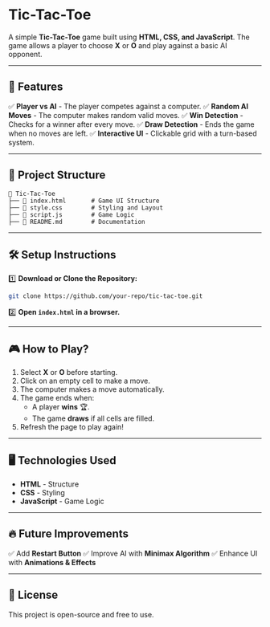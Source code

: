 # Tic-Tac-Toe

A simple **Tic-Tac-Toe** game built using **HTML, CSS, and JavaScript**. The game allows a player to choose **X** or **O** and play against a basic AI opponent.

---

## 🚀 Features

✅ **Player vs AI** - The player competes against a computer.
✅ **Random AI Moves** - The computer makes random valid moves.
✅ **Win Detection** - Checks for a winner after every move.
✅ **Draw Detection** - Ends the game when no moves are left.
✅ **Interactive UI** - Clickable grid with a turn-based system.

---

## 📁 Project Structure

```
📂 Tic-Tac-Toe
├── 📄 index.html       # Game UI Structure
├── 📄 style.css        # Styling and Layout
├── 📄 script.js        # Game Logic
├── 📄 README.md        # Documentation
```

---

## 🛠️ Setup Instructions

1️⃣ **Download or Clone the Repository:**
```sh
git clone https://github.com/your-repo/tic-tac-toe.git
```

2️⃣ **Open `index.html` in a browser.**

---

## 🎮 How to Play?

1. Select **X** or **O** before starting.
2. Click on an empty cell to make a move.
3. The computer makes a move automatically.
4. The game ends when:
   - A player **wins** 🏆.
   - The game **draws** if all cells are filled.
5. Refresh the page to play again!

---

## 🖥️ Technologies Used

- **HTML** - Structure
- **CSS** - Styling
- **JavaScript** - Game Logic

---

## 🔥 Future Improvements

✅ Add **Restart Button**
✅ Improve AI with **Minimax Algorithm**
✅ Enhance UI with **Animations & Effects**

---

## 📜 License

This project is open-source and free to use.

